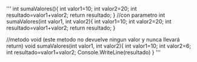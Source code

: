 '''
int sumaValores(){
int valor1=10;
int valor2=20;
int resultado=valor1+valor2;
return resultado;
}
//con parametro
int sumaValores(int valor1, int valor2){
int valor1=10;
int valor2=20;
int resultado=valor1+valor2;
return resultado;
}

//metodo void (este metodo no devuelve ningun valor y nunca llevará return)
void sumaValores(int valor1, int valor2){
int valor1=10;
int valor2=6;
int resultado=valor1+valor2;
Console.WriteLine(resultado)
}
'''
